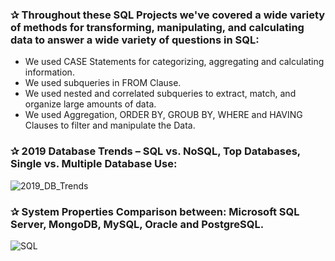 ### ✰ Throughout these SQL Projects we've covered a wide variety of methods for transforming, manipulating, and calculating data to answer a wide variety of questions in SQL: 
   * We used CASE Statements for categorizing, aggregating and calculating information.
   * We used subqueries in FROM Clause.
   * We used nested and correlated subqueries to extract, match, and organize large amounts of data.   
   * We used Aggregation, ORDER BY, GROUB BY, WHERE and HAVING Clauses to filter and manipulate the Data.

### ✰ 2019 Database Trends – SQL vs. NoSQL, Top Databases, Single vs. Multiple Database Use:

![2019_DB_Trends](https://user-images.githubusercontent.com/67468718/103150915-c3dbe280-472d-11eb-8545-538a4e15f3ad.JPG)

### ✰ System Properties Comparison between: Microsoft SQL Server, MongoDB, MySQL, Oracle and PostgreSQL.

![SQL](https://user-images.githubusercontent.com/67468718/103142902-f8fe1b80-46c0-11eb-8e0b-495efab1551d.JPG)
